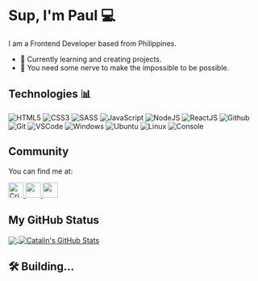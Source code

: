 # Sup, I'm Paul :computer:

I am a Frontend Developer based from Philippines.

- 🚧 Currently learning and creating projects.
- 💭 You need some nerve to make the impossible to be possible.

## Technologies 📊
![HTML5](https://img.icons8.com/color/30/html-5.png)
![CSS3](https://img.icons8.com/color/30/css3.png)
![SASS](https://img.icons8.com/color/30/sass-avatar.png)
![JavaScript](https://img.icons8.com/color/30/javascript.png)
![NodeJS](https://img.icons8.com/color/30/nodejs.png)
![ReactJS](https://img.icons8.com/color/30/react-native.png)
![Github](https://img.icons8.com/material-outlined/30/github.png)
![Git](https://img.icons8.com/color/30/git.png)
![VSCode](https://img.icons8.com/color/30/visual-studio-code-2019.png)
![Windows](https://img.icons8.com/color/30/windows-10.png)
![Ubuntu](https://img.icons8.com/color/30/ubuntu--v1.png)
![Linux](https://img.icons8.com/color/30/linux.png)
![Console](https://img.icons8.com/color/30/console.png)

## Community

You can find me at:

<a href="https://dev.to/thedevcristian">
  <img src="https://d2fltix0v2e0sb.cloudfront.net/dev-badge.svg" alt="Cristian Paul Castañeda's DEV Profile" height="30" width="30">
</a>

<a href="https://www.codewars.com/users/crispaulcastaneda">
  <img src="https://www.codewars.com/assets/logos/logo-square-paper-bg-c3d2b1eb4fb35d75b0c0c0e3b74616fab527afdce9d1d3184624cf0b4e950357.jpg" height="30" width="30">
</a>

<a href="https://stackoverflow.com/users/9783217/cristian-paul">
  <img src="https://encrypted-tbn0.gstatic.com/images?q=tbn%3AANd9GcRvpLlYpyJL2AD5Ck454xrIvH34bu4skHesOA&usqp=CAU" height="30" width="30">
</a>


## My GitHub Status

<a href="https://github.com/crispaulcastaneda/crispaulcastaneda">
  <img align="center" src="https://github-readme-stats.vercel.app/api/top-langs/?username=crispaulcastaneda&hide=java,html&title_color=ffffff&text_color=c9cacc&icon_color=2bbc8a&bg_color=1d1f21" />
</a>

<a href="https://github.com/crispaulcastaneda/crispaulcastaneda">
  <img align="center" src="https://github-readme-stats.vercel.app/api?username=crispaulcastaneda&show_icons=true&line_height=27&count_private=true&title_color=ffffff&text_color=c9cacc&icon_color=2bbc8a&bg_color=1d1f21" alt="Catalin's GitHub Stats" />
</a>

## 🛠 Building...
